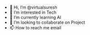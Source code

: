 - 👋 Hi, I’m @virtualsuresh
- 👀 I’m interested in Tech
- 🌱 I’m currently learning AI
- 💞️ I’m looking to collaborate on Project
- 📫 How to reach me email

<!---
virtualsuresh/virtualsuresh is a ✨ special ✨ repository because its `README.md` (this file) appears on your GitHub profile.
You can click the Preview link to take a look at your changes.
--->
